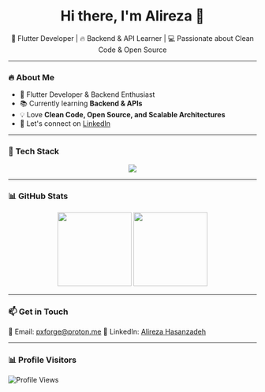<h1 align="center">Hi there, I'm Alireza 👋</h1>

<p align="center">
  🚀 Flutter Developer | 🔥 Backend & API Learner | 💻 Passionate about Clean Code & Open Source  
</p>

---

### 🔥 **About Me**
- 🎯 Flutter Developer & Backend Enthusiast  
- 📚 Currently learning **Backend & APIs**  
- 💡 Love **Clean Code, Open Source, and Scalable Architectures**  
- 💬 Let's connect on [LinkedIn](https://www.linkedin.com/in/alireza-hasanzadeh-496493350)  

---

### 🚀 **Tech Stack**
<p align="center">
  <img src="https://skillicons.dev/icons?i=flutter,dart,php,javascript,cs,linux,git,github" />
</p>

---

### 📊 **GitHub Stats**
<p align="center">
  <img src="https://github-readme-stats.vercel.app/api?username=peexforge&show_icons=true&theme=radical" height="150" />
  <img src="https://github-readme-streak-stats.herokuapp.com/?user=peexforge&theme=radical" height="150" />
</p>

---

### 📫 **Get in Touch**
📩 Email: pxforge@proton.me
🔗 LinkedIn: [Alireza Hasanzadeh](https://www.linkedin.com/in/alireza-hasanzadeh-496493350)

---

### 📊 **Profile Visitors**
![Profile Views](https://komarev.com/ghpvc/?username=peexforge&label=Profile%20Views&color=blue&style=flat)

